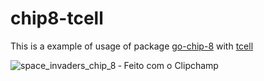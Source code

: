 # chip8-tcell
This is a example of usage of package [go-chip-8](https://github.com/MarceloMPJR/go-chip-8) with [tcell](https://github.com/gdamore/tcell)

![space_invaders_chip_8 ‐ Feito com o Clipchamp](https://user-images.githubusercontent.com/93665781/181995089-af7e5869-2dc7-438f-95ab-d54643485472.gif)
